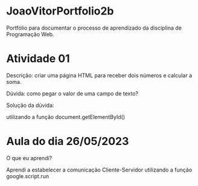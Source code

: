 # JoaoVitorPortfolio2b
Portfólio para documentar o processo de aprendizado da disciplina de Programação Web.

<h1>Atividade 01</h1>

Descrição: criar uma página HTML para receber dois números e calcular a soma.

Dúvida: como pegar o valor de uma campo de texto?

Solução da dúvida:

utilizando a função document.getElementById()

<h1> Aula do dia 26/05/2023 </h1>

O que eu aprendi?

Aprendi a estabelecer a comunicação Cliente-Servidor utilizando a função google.script.run
